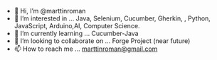 - 👋 Hi, I’m @marttinroman
- 👀 I’m interested in ... Java, Selenium, Cucumber, Gherkin, , Python, JavaScript, Arduino,AI, Computer Science.
- 🌱 I’m currently learning ... Cucumber-Java
- 💞️ I’m looking to collaborate on ... Forge Project (near future)
- 📫 How to reach me ... marttinroman@gmail.com

<!---
marttinroman/marttinroman is a ✨ special ✨ repository because its `README.md` (this file) appears on your GitHub profile.
You can click the Preview link to take a look at your changes.
--->
